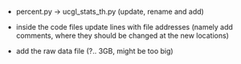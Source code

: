 - percent.py -> ucgl_stats_th.py (update, rename and add)

- inside the code files update lines with file addresses (namely add comments, where they should be changed at the new locations)

- add the raw data file (?.. 3GB, might be too big)
